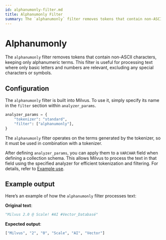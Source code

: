 ```yaml
---
id: alphanumonly-filter.md
title: Alphanumonly​ Filter
summary: The `alphanumonly` filter removes tokens that contain non-ASCII characters, keeping only alphanumeric terms. This filter is useful for processing text where only basic letters and numbers are relevant, excluding any special characters or symbols.
---
```


# Alphanumonly​

The `alphanumonly` filter removes tokens that contain non-ASCII characters, keeping only alphanumeric terms. This filter is useful for processing text where only basic letters and numbers are relevant, excluding any special characters or symbols.​

## Configuration​

The `alphanumonly` filter is built into Milvus. To use it, simply specify its name in the `filter` section within `analyzer_params`.​

```python
analyzer_params = {​
    "tokenizer": "standard",​
    "filter": ["alphanumonly"],​
}​
```

The `alphanumonly` filter operates on the terms generated by the tokenizer, so it must be used in combination with a tokenizer.

After defining `analyzer_params`, you can apply them to a `VARCHAR` field when defining a collection schema. This allows Milvus to process the text in that field using the specified analyzer for efficient tokenization and filtering. For details, refer to [Example use](analyzer-overview.md).​

## Example output​

Here’s an example of how the `alphanumonly` filter processes text:​

**Original text**:​

```python
"Milvus 2.0 @ Scale! #AI #Vector_Databasé"​
```

**Expected output**:​

```python
["Milvus", "2", "0", "Scale", "AI", "Vector"]​
```